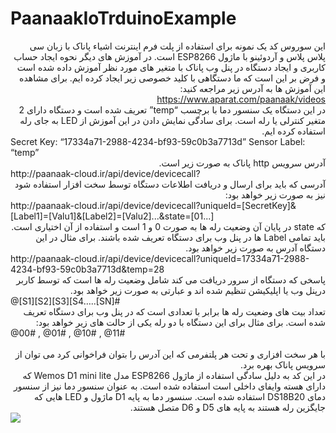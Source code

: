 # PaanaakIoTrduinoExample
<div dir="rtl">
این سوروس کد یک نمونه برای استفاده از پلت فرم اینترنت اشیاء پاناک با  
زبان سی پلاس پلاس و آردوئینو با ماژول 
ESP8266
است.
در آموزش های دیگر نحوه ایجاد حساب کاربری و ایجاد دستگاه در پنل وب پاناک با متغیر های مورد نظر آموزش داده شده است و فرض بر این است که ما دستگاهی با کلید خصوصی زیر ایجاد کرده ایم. برای مشاهده این آموزش ها به آدرس زیر مراجعه کنید:
<div dir="rtl">
<a href="https://www.aparat.com/paanaak/videos">https://www.aparat.com/paanaak/videos</a>
</div>
در این دستگاه یک سنسور دما با برچسب 
“temp”
تعریف شده است و دستگاه دارای 2 متغیر کنترلی یا رله است. برای سادگی نمایش دادن در این آموزش از
LED
به جای رله استفاده کرده ایم.
<div dir="ltr">        
Secret Key: “17334a71-2988-4234-bf93-59c0b3a7713d”
Sensor Label: “temp”
</div>
آدرس سرویس 
http 
پاناک به صورت زیر است.
<div dir="ltr">        
http://paanaak-cloud.ir/api/device/devicecall?
</div>
آدرسی که باید برای ارسال و دریافت اطلاعات دستگاه توسط سخت افزار استفاده شود نیز به صورت زیر خواهد بود:
<div dir="ltr">        
http://paanaak-cloud.ir/api/device/devicecall?uniqueId=[SecretKey]&[Label1]=[Valu1]&[Label2]=[Valu2]...&state=[01...]
</div>      
که
state 
در پایان آن وضعیت رله ها به صورت 0 و 1 است و استفاده از آن اختیاری است.
باید تمامی 
Label
ها در پنل وب برای دستگاه تعریف شده باشند.
برای مثال در این دستگاه آدرس به صورت زیر خواهد بود.
<div dir="ltr">        
http://paanaak-cloud.ir/api/device/devicecall?uniqueId=17334a71-2988-4234-bf93-59c0b3a7713d&temp=28
</div>
پاسخی که دستگاه از سرور دریافت می کند شامل وضعیت رله ها است که توسط کاربر درپنل وب یا اپلیکیشن تنظیم شده اند و عبارتی به صورت زیر خواهد بود.
<div dir="ltr">        
@[S1][S2][S3][S4…..[SN]#
</div>
تعداد بیت های وضعیت رله ها برابر با تعدادی است که در پنل وب برای دستگاه تعریف شده است.
برای مثال برای این دستگاه با دو رله یکی از حالت های زیر خواهد بود:
<div dir="ltr">        
@00# , @01# , @10# , @11#
</div>
<br/>
با هر سخت افزاری و تحت هر پلتفرمی که این آدرس را بتوان فراخوانی کرد می توان از سرویس پاناک بهره برد.<br/>
در این کد  به دلیل سادگی استفاده از ماژول
ESP8266
مدل
Wemos D1 mini lite 
که دارای هسته وایفای داخلی است استفاده شده است. به عنوان سنسور دما نیز از سنسور دمای 
DS18B20 
استفاده شده است.
سنسور دما به پایه
 D1 
ماژول و
 LED
 هایی که جایگزین رله هستند به پایه های D5 و D6 متصل هستند.
</div>
<img src="https://github.com/paanaak/PaanaakCloudArduinoExample/blob/main/esp8266Panak.png?raw=true" />
